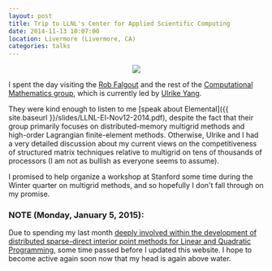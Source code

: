 ```yaml
---
layout: post
title: Trip to LLNL's Center for Applied Scientific Computing
date: 2014-11-13 10:07:00
location: Livermore (Livermore, CA)
categories: talks
---
```


<center><img src="{{ site.baseurl }}/assets/LLNL-blast.png"/></center>

I spent the day visiting the [Rob Falgout](http://people.llnl.gov/falgout2) 
and the rest of the [Computational Mathematics group](http://computation.llnl.gov/casc/computational-mathematics-group.php), which is currently led by 
[Ulrike Yang](http://people.llnl.gov/yang11).

They were kind enough to listen to me [speak about Elemental]({{ site.baseurl }}/slides/LLNL-El-Nov12-2014.pdf), despite the fact that their group primarily 
focuses on distributed-memory multigrid methods and high-order Lagrangian 
finite-element methods. Otherwise, Ulrike and I had a very detailed discussion
about my current views on the competitiveness of structured
matrix techniques relative to multigrid on tens of thousands of processors 
(I am not as bullish as everyone seems to assume).

I promised to help organize a workshop at Stanford some time during the Winter 
quarter on multigrid methods, and so hopefully I don't fall through on my
promise.

### NOTE (Monday, January 5, 2015):
Due to spending my last month [deeply involved within the development of 
distributed sparse-direct interior point methods for Linear and Quadratic 
Programming](https://github.com/elemental/Elemental/commits/master), some time
passed before I updated this website. I hope to become active again soon now 
that my head is again above water.


